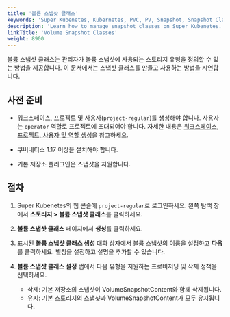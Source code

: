 ```yaml
---
title: '볼륨 스냅샷 클래스'
keywords: 'Super Kubenetes, Kubernetes, PVC, PV, Snapshot, Snapshot Classes'
description: 'Learn how to manage snapshot classes on Super Kubenetes.'
linkTitle: 'Volume Snapshot Classes'
weight: 8900
---
```


볼륨 스냅샷 클래스는 관리자가 볼륨 스냅샷에 사용되는 스토리지 유형을 정의할 수 있는 방법을 제공합니다. 이 문서에서는 스냅샷 클래스를 만들고 사용하는 방법을 시연합니다.

## 사전 준비

- 워크스페이스, 프로젝트 및 사용자(`project-regular`)를 생성해야 합니다. 사용자는 `operator` 역할로 프로젝트에 초대되어야 합니다. 자세한 내용은 [워크스페이스, 프로젝트, 사용자 및 역할 생성](../../quick-start/create-workspace-and-project/)을 참고하세요.

- 쿠버네티스 1.17 이상을 설치해야 합니다.

- 기본 저장소 플러그인은 스냅샷을 지원합니다.

## 절차

1. Super Kubenetes의 웹 콘솔에 `project-regular`로 로그인하세요. 왼쪽 탐색 창에서 **스토리지 > 볼륨 스냅샷 클래스**를 클릭하세요.

2. **볼륨 스냅샷 클래스** 페이지에서 **생성**를 클릭하세요.

3. 표시된 **볼륨 스냅샷 클래스 생성** 대화 상자에서 볼륨 스냅샷의 이름을 설정하고 **다음**를 클릭하세요. 별칭을 설정하고 설명을 추가할 수 있습니다.

4. **볼륨 스냅샷 클래스 설정** 탭에서 다음 유형을 지원하는 프로비저닝 및 삭제 정책을 선택하세요.

   - 삭제: 기본 저장소의 스냅샷이 VolumeSnapshotContent와 함께 삭제됩니다.
   - 유지: 기본 스토리지의 스냅샷과 VolumeSnapshotContent가 모두 유지됩니다.
